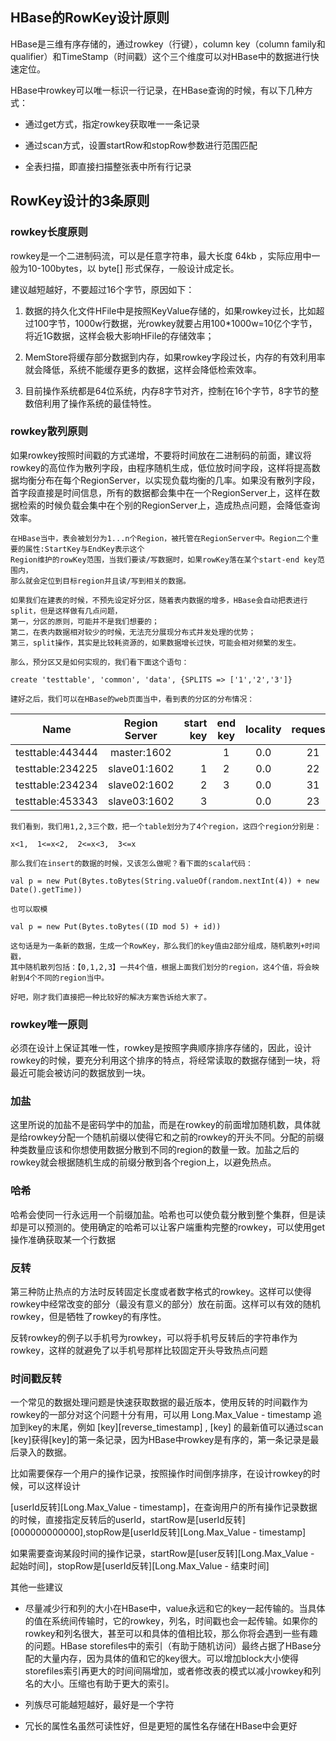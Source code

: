 ## HBase的RowKey设计原则

HBase是三维有序存储的，通过rowkey（行键），column key（column family和qualifier）和TimeStamp（时间戳）这个三个维度可以对HBase中的数据进行快速定位。

HBase中rowkey可以唯一标识一行记录，在HBase查询的时候，有以下几种方式：

- 通过get方式，指定rowkey获取唯一一条记录

- 通过scan方式，设置startRow和stopRow参数进行范围匹配

- 全表扫描，即直接扫描整张表中所有行记录

## RowKey设计的3条原则

### rowkey长度原则
rowkey是一个二进制码流，可以是任意字符串，最大长度 64kb ，实际应用中一般为10-100bytes，以 byte[] 形式保存，一般设计成定长。

建议越短越好，不要超过16个字节，原因如下：

1. 数据的持久化文件HFile中是按照KeyValue存储的，如果rowkey过长，比如超过100字节，1000w行数据，光rowkey就要占用100*1000w=10亿个字节，将近1G数据，这样会极大影响HFile的存储效率；

2. MemStore将缓存部分数据到内存，如果rowkey字段过长，内存的有效利用率就会降低，系统不能缓存更多的数据，这样会降低检索效率。

3. 目前操作系统都是64位系统，内存8字节对齐，控制在16个字节，8字节的整数倍利用了操作系统的最佳特性。

### rowkey散列原则

如果rowkey按照时间戳的方式递增，不要将时间放在二进制码的前面，建议将rowkey的高位作为散列字段，由程序随机生成，低位放时间字段，这样将提高数据均衡分布在每个RegionServer，以实现负载均衡的几率。如果没有散列字段，首字段直接是时间信息，所有的数据都会集中在一个RegionServer上，这样在数据检索的时候负载会集中在个别的RegionServer上，造成热点问题，会降低查询效率。

```
在HBase当中，表会被划分为1...n个Region，被托管在RegionServer中。Region二个重要的属性:StartKey与EndKey表示这个 
Region维护的rowKey范围，当我们要读/写数据时，如果rowKey落在某个start-end key范围内，
那么就会定位到目标region并且读/写到相关的数据。

如果我们在建表的时候，不预先设定好分区，随着表内数据的增多，HBase会自动把表进行split，但是这样做有几点问题，
第一，分区的原则，可能并不是我们想要的；
第二，在表内数据相对较少的时候，无法充分展现分布式并发处理的优势；
第三，split操作，其实是比较耗资源的，如果数据增长过快，可能会相对频繁的发生。

那么，预分区又是如何实现的，我们看下面这个语句：

create 'testtable', 'common', 'data', {SPLITS => ['1','2','3']}

建好之后，我们可以在HBase的web页面当中，看到表的分区的分布情况：
```
| Name | Region Server |  start key | end key | locality | requests 
|- | :-: | -: | :-: | :-: | :-: |
|testtable:443444 | master:1602|  | 1 | 0.0| 21 |
|testtable:234225 | slave01:1602| 1 | 2 | 0.0| 22 | 
|testtable:234234 | slave02:1602| 2 | 3 | 0.0| 31 |
|testtable:453343 | slave03:1602| 3 |  | 0.0| 23 |

```
我们看到，我们用1,2,3三个数，把一个table划分为了4个region，这四个region分别是：

x<1,  1<=x<2,  2<=x<3,  3<=x

那么我们在insert的数据的时候，又该怎么做呢？看下面的scala代码：

val p = new Put(Bytes.toBytes(String.valueOf(random.nextInt(4)) + new Date().getTime))

也可以取模

val p = new Put(Bytes.toBytes((ID mod 5) + id))

这句话是为一条新的数据，生成一个RowKey，那么我们的key值由2部分组成，随机散列+时间戳，
其中随机散列包括：【0,1,2,3】一共4个值，根据上面我们划分的region，这4个值，将会映射到4个不同的region当中。

好吧，刚才我们直接把一种比较好的解决方案告诉给大家了。
```

### rowkey唯一原则

必须在设计上保证其唯一性，rowkey是按照字典顺序排序存储的，因此，设计rowkey的时候，要充分利用这个排序的特点，将经常读取的数据存储到一块，将最近可能会被访问的数据放到一块。

### 加盐

这里所说的加盐不是密码学中的加盐，而是在rowkey的前面增加随机数，具体就是给rowkey分配一个随机前缀以使得它和之前的rowkey的开头不同。分配的前缀种类数量应该和你想使用数据分散到不同的region的数量一致。加盐之后的rowkey就会根据随机生成的前缀分散到各个region上，以避免热点。

### 哈希

哈希会使同一行永远用一个前缀加盐。哈希也可以使负载分散到整个集群，但是读却是可以预测的。使用确定的哈希可以让客户端重构完整的rowkey，可以使用get操作准确获取某一个行数据

### 反转

第三种防止热点的方法时反转固定长度或者数字格式的rowkey。这样可以使得rowkey中经常改变的部分（最没有意义的部分）放在前面。这样可以有效的随机rowkey，但是牺牲了rowkey的有序性。

反转rowkey的例子以手机号为rowkey，可以将手机号反转后的字符串作为rowkey，这样的就避免了以手机号那样比较固定开头导致热点问题

### 时间戳反转

一个常见的数据处理问题是快速获取数据的最近版本，使用反转的时间戳作为rowkey的一部分对这个问题十分有用，可以用 Long.Max_Value - timestamp 追加到key的末尾，例如 [key][reverse_timestamp] , [key] 的最新值可以通过scan [key]获得[key]的第一条记录，因为HBase中rowkey是有序的，第一条记录是最后录入的数据。

比如需要保存一个用户的操作记录，按照操作时间倒序排序，在设计rowkey的时候，可以这样设计

[userId反转][Long.Max_Value - timestamp]，在查询用户的所有操作记录数据的时候，直接指定反转后的userId，startRow是[userId反转][000000000000],stopRow是[userId反转][Long.Max_Value - timestamp]

如果需要查询某段时间的操作记录，startRow是[user反转][Long.Max_Value - 起始时间]，stopRow是[userId反转][Long.Max_Value - 结束时间]

其他一些建议

- 尽量减少行和列的大小在HBase中，value永远和它的key一起传输的。当具体的值在系统间传输时，它的rowkey，列名，时间戳也会一起传输。如果你的rowkey和列名很大，甚至可以和具体的值相比较，那么你将会遇到一些有趣的问题。HBase storefiles中的索引（有助于随机访问）最终占据了HBase分配的大量内存，因为具体的值和它的key很大。可以增加block大小使得storefiles索引再更大的时间间隔增加，或者修改表的模式以减小rowkey和列名的大小。压缩也有助于更大的索引。

- 列族尽可能越短越好，最好是一个字符

- 冗长的属性名虽然可读性好，但是更短的属性名存储在HBase中会更好


